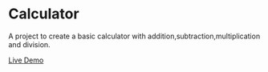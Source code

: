 # Calculator

A project to create a basic calculator with addition,subtraction,multiplication and division.

[Live Demo](https://ancxanas.github.io/Calculator/)
